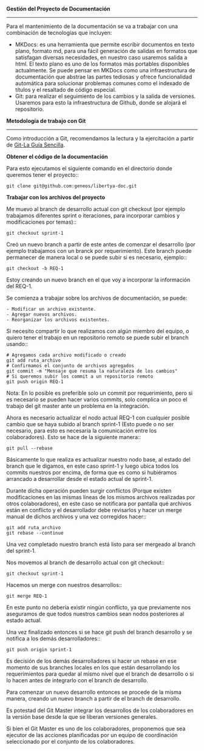 **Gestión del Proyecto de Documentación**
*****************************************

Para el mantenimiento de la documentación se va a trabajar con una combinación de tecnologías que incluyen:

* MKDocs: es una herramienta que permite escribir documentos en texto plano, formato md, para una fácil generación de salidas en formatos que satisfagan diversas necesidades, en nuestro caso usaremos salida a html.
El texto plano es uno de los formatos más portables disponibles actualmente. Se puede pensar en MKDocs como una infraestructura de documentación que abstrae las partes tediosas y ofrece funcionalidad automática para solucionar problemas comunes como el indexado de títulos y el resaltado de código especial.
* Git: para realizar el seguimiento de los cambios y la salida de versiones. Usaremos para esto la infraestructura de Github, donde se alojará el repositorio.


**Metodología de trabajo con Git**
**********************************

Como introducción a Git, recomendamos la lectura y la ejercitación a partir de [Git-La Guía Sencilla](http://rogerdudler.github.io/git-guide). 

**Obtener el código de la documentación**

Para esto ejecutamos el siguiente comando en el directorio donde queremos tener el proyecto::

	git clone git@github.com:geneos/libertya-doc.git

**Trabajar con los archivos del proyecto**

Me muevo al branch de desarrollo actual con git checkout (por ejemplo trabajamos diferentes sprint o iteraciones, para incorporar cambios y modificaciones por temas)::

	git checkout sprint-1

Creó un nuevo branch a partir de este antes de comenzar el desarrollo (por ejemplo trabajamos con un branck por requerimiento). Este branch puede permanecer de manera local o se puede subir si es necesario, ejemplo::

	git checkout -b REQ-1

Estoy creando un nuevo branch en el que voy a incorporar la información del   REQ-1.

Se comienza a trabajar sobre los archivos de documentación, se puede:

	- Modificar un archivo existente.
	- Agregar nuevos archivos.
	- Reorganizar los archivos existentes.

Si necesito compartir lo que realizamos con algún miembro del equipo, o quiero tener el trabajo en un repositorio remoto se puede subir el branch usando::

	# Agregamos cada archivo modificado o creado
	git add ruta_archivo
	# Confirmamos el conjunto de archivos agregados
	git commit -m "Mensaje que resuma la naturaleza de los cambios"
	# Si queremos subir los commit a un repositorio remoto
	git push origin REQ-1

Nota: En lo posible es preferible solo un commit por requerimiento, pero si es necesario se pueden hacer varios commits, solo complica un poco el trabajo del git master ante un problema en la integración.

Ahora es necesario actualizar el nodo actual REQ-1 con cualquier posible cambio que se haya subido al branch sprint-1 (Esto puede o no ser necesario, para esto es necesaria la comunicación entre los colaboradores). Esto se hace de la siguiente manera::

	git pull --rebase

Básicamente lo que realiza es actualizar nuestro nodo base, al estado del branch que le digamos, en este caso sprint-1 y luego ubica todos los commits nuestros por encima, de forma que es como si hubiéramos arrancado a desarrollar desde el estado actual de sprint-1.

Durante dicha operación pueden surgir conflictos (Porque existen modificaciones en las mismas líneas de los mismos archivos realizadas por otros colaboradores), en este caso se notificara por pantalla qué archivos están en conflicto y el desarrollador debe revisarlos y hacer un merge manual de dichos archivos y una vez corregidos hacer::

	git add ruta_archivo
	git rebase --continue 

Una vez completado nuestro branch está listo para ser mergeado al branch del sprint-1.

Nos movemos al branch de desarrollo actual con git checkout::

	git checkout sprint-1

Hacemos un merge con nuestros desarrollos::

	git merge REQ-1
	
En este punto no debería existir ningún conflicto, ya que previamente nos aseguramos de que todos nuestros cambios sean nodos posteriores al estado actual.

Una vez finalizado entonces si se hace git push del branch desarrollo y se notifica a los demás desarrolladores::

	git push origin sprint-1

Es decisión de los demás desarrolladores si hacer un rebase en ese momento de sus branches locales en los que están desarrollando los requerimientos para quedar al mismo nivel que el branch de desarrollo o si lo hacen antes de integrarlo con el branch de desarrollo.

Para comenzar un nuevo desarrollo entonces se procede de la misma manera, creando un nuevo branch a partir de el branch de desarrollo.

Es potestad del Git Master integrar los desarrollos de los colaboradores en la versión base desde la que se liberan versiones generales.

Si bien el Git Master es uno de los colaboradores, proponemos que sea ejecutor de las acciones planificadas por un equipo de coordinación seleccionado por el conjunto de los colaboradores.